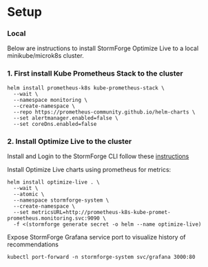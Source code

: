 # Setup

### Local
Below are instructions to install StormForge Optimize Live to a local minikube/microk8s cluster.

### 1. First install Kube Prometheus Stack to the cluster
```
helm install prometheus-k8s kube-prometheus-stack \
  --wait \
  --namespace monitoring \
  --create-namespace \
  --repo https://prometheus-community.github.io/helm-charts \
  --set alertmanager.enabled=false \
  --set coreDns.enabled=false
```

### 2. Install Optimize Live to the cluster


Install and Login to the StormForge CLI follow these [instructions](https://docs.stormforge.io/optimize-live/install/#login)

Install Optimize Live charts using prometheus for metrics:
```
helm install optimize-live . \
  --wait \
  --atomic \
  --namespace stormforge-system \
  --create-namespace \
  --set metricsURL=http://prometheus-k8s-kube-promet-prometheus.monitoring.svc:9090 \
  -f <(stormforge generate secret -o helm --name optimize-live)
```


Expose StormForge Grafana service port to visualize history of recommendations
```
kubectl port-forward -n stormforge-system svc/grafana 3000:80
```
